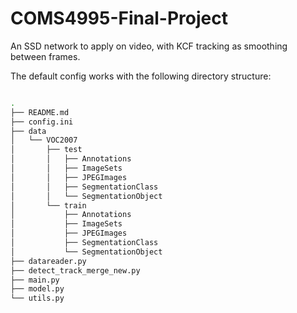 # COMS4995-Final-Project
An SSD network to apply on video, with KCF tracking as smoothing between frames.

The default config works with the following directory structure:

```bash

.
├── README.md
├── config.ini
├── data
│   └── VOC2007
│       ├── test
│       │   ├── Annotations
│       │   ├── ImageSets
│       │   ├── JPEGImages
│       │   ├── SegmentationClass
│       │   └── SegmentationObject
│       └── train
│           ├── Annotations
│           ├── ImageSets
│           ├── JPEGImages
│           ├── SegmentationClass
│           └── SegmentationObject
├── datareader.py
├── detect_track_merge_new.py
├── main.py
├── model.py
└── utils.py

```
